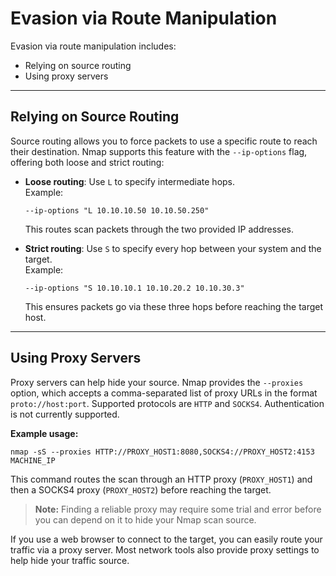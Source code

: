 # Evasion via Route Manipulation

Evasion via route manipulation includes:

- Relying on source routing
- Using proxy servers

---

## Relying on Source Routing

Source routing allows you to force packets to use a specific route to reach their destination. Nmap supports this feature with the `--ip-options` flag, offering both loose and strict routing:

- **Loose routing**: Use `L` to specify intermediate hops.  
    Example:  
    ```
    --ip-options "L 10.10.10.50 10.10.50.250"
    ```
    This routes scan packets through the two provided IP addresses.

- **Strict routing**: Use `S` to specify every hop between your system and the target.  
    Example:  
    ```
    --ip-options "S 10.10.10.1 10.10.20.2 10.10.30.3"
    ```
    This ensures packets go via these three hops before reaching the target host.

---

## Using Proxy Servers

Proxy servers can help hide your source. Nmap provides the `--proxies` option, which accepts a comma-separated list of proxy URLs in the format `proto://host:port`. Supported protocols are `HTTP` and `SOCKS4`. Authentication is not currently supported.

**Example usage:**
```
nmap -sS --proxies HTTP://PROXY_HOST1:8080,SOCKS4://PROXY_HOST2:4153 MACHINE_IP
```
This command routes the scan through an HTTP proxy (`PROXY_HOST1`) and then a SOCKS4 proxy (`PROXY_HOST2`) before reaching the target.

> **Note:** Finding a reliable proxy may require some trial and error before you can depend on it to hide your Nmap scan source.

If you use a web browser to connect to the target, you can easily route your traffic via a proxy server. Most network tools also provide proxy settings to help hide your traffic source.